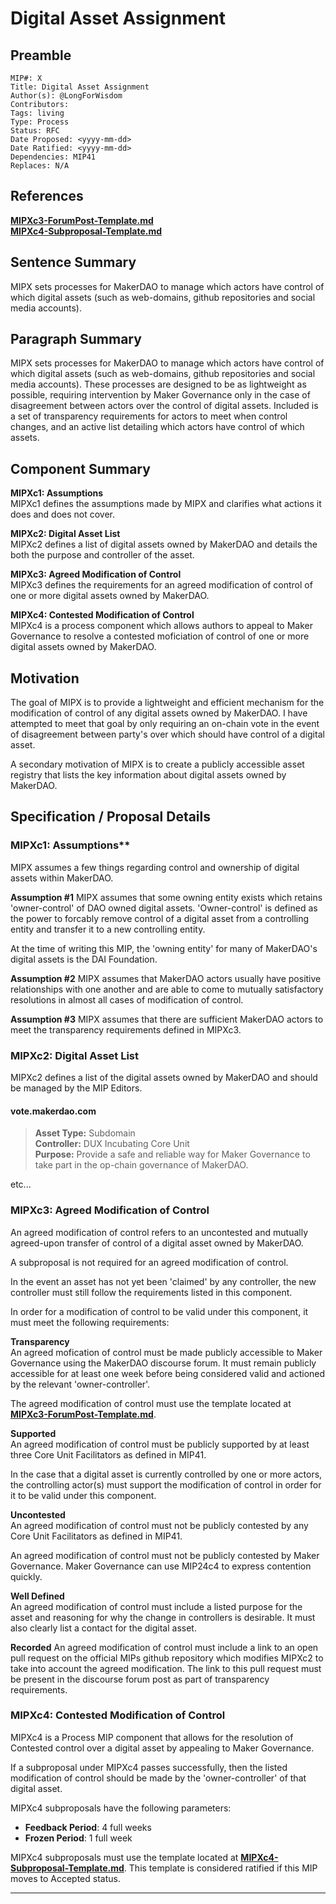 # Digital Asset Assignment

## Preamble
```
MIP#: X
Title: Digital Asset Assignment
Author(s): @LongForWisdom
Contributors:
Tags: living
Type: Process
Status: RFC
Date Proposed: <yyyy-mm-dd>
Date Ratified: <yyyy-mm-dd>
Dependencies: MIP41
Replaces: N/A
```
## References
**[MIPXc3-ForumPost-Template.md](MIPXc3-ForumPost-Template.md)**  
**[MIPXc4-Subproposal-Template.md](MIPXc4-Subproposal-Template.md)**  

## Sentence Summary

MIPX sets processes for MakerDAO to manage which actors have control of which digital assets (such as web-domains, github repositories and social media accounts).

## Paragraph Summary

MIPX sets processes for MakerDAO to manage which actors have control of which digital assets (such as web-domains, github repositories and social media accounts). These processes are designed to be as lightweight as possible, requiring intervention by Maker Governance only in the case of disagreement between actors over the control of digital assets. Included is a set of transparency requirements for actors to meet when control changes, and an active list detailing which actors have control of which assets.

## Component Summary

**MIPXc1: Assumptions**  
MIPXc1 defines the assumptions made by MIPX and clarifies what actions it does and does not cover.

**MIPXc2: Digital Asset List**  
MIPXc2 defines a list of digital assets owned by MakerDAO and details the both the purpose and controller of the asset.

**MIPXc3: Agreed Modification of Control**  
MIPXc3 defines the requirements for an agreed modification of control of one or more digital assets owned by MakerDAO.

**MIPXc4: Contested Modification of Control**  
MIPXc4 is a process component which allows authors to appeal to Maker Governance to resolve a contested moficiation of control of one or more digital assets owned by MakerDAO.

## Motivation

The goal of MIPX is to provide a lightweight and efficient mechanism for the modification of control of any digital assets owned by MakerDAO. I have attempted to meet that goal by only requiring an on-chain vote in the event of disagreement between party's over which should have control of a digital asset.

A secondary motivation of MIPX is to create a publicly accessible asset registry that lists the key information about digital assets owned by MakerDAO.

## Specification / Proposal Details

### MIPXc1: Assumptions**  
MIPX assumes a few things regarding control and ownership of digital assets within MakerDAO.

**Assumption #1**
MIPX assumes that some owning entity exists which retains 'owner-control' of DAO owned digital assets. 'Owner-control' is defined as the power to forcably remove control of a digital asset from a controlling entity and transfer it to a new controlling entity. 

At the time of writing this MIP, the 'owning entity' for many of MakerDAO's digital assets is the DAI Foundation.

**Assumption #2**
MIPX assumes that MakerDAO actors usually have positive relationships with one another and are able to come to mutually satisfactory resolutions in almost all cases of modification of control.

**Assumption #3**
MIPX assumes that there are sufficient MakerDAO actors to meet the transparency requirements defined in MIPXc3.

### MIPXc2: Digital Asset List

MIPXc2 defines a list of the digital assets owned by MakerDAO and should be managed by the MIP Editors. 

#### vote.makerdao.com
> **Asset Type:** Subdomain  
> **Controller:** DUX Incubating Core Unit  
> **Purpose:** Provide a safe and reliable way for Maker Governance to take part in the op-chain governance of MakerDAO.  

etc...

### MIPXc3: Agreed Modification of Control

An agreed modification of control refers to an uncontested and mutually agreed-upon transfer of control of a digital asset owned by MakerDAO. 

A subproposal is not required for an agreed modification of control.

In the event an asset has not yet been 'claimed' by any controller, the new controller must still follow the requirements listed in this component.

In order for a modification of control to be valid under this component, it must meet the following requirements:

**Transparency**  
An agreed mofication of control must be made publicly accessible to Maker Governance using the MakerDAO discourse forum. It must remain publicly accessible for at least one week before being considered valid and actioned by the relevant 'owner-controller'.

The agreed modification of control must use the template located at **[MIPXc3-ForumPost-Template.md](MIPXc3-ForumPost-Template.md)**.

**Supported**  
An agreed modification of control must be publicly supported by at least three Core Unit Facilitators as defined in MIP41. 

In the case that a digital asset is currently controlled by one or more actors, the controlling actor(s) must support the modification of control in order for it to be valid under this component. 

**Uncontested**  
An agreed modification of control must not be publicly contested by any Core Unit Facilitators as defined in MIP41.

An agreed modification of control must not be publicly contested by Maker Governance. Maker Governance can use MIP24c4 to express contention quickly.

**Well Defined**  
An agreed modification of control must include a listed purpose for the asset and reasoning for why the change in controllers is desirable. It must also clearly list a contact for the digital asset.

**Recorded**
An agreed modification of control must include a link to an open pull request on the official MIPs github repository which modifies MIPXc2 to take into account the agreed modification. The link to this pull request must be present in the discourse forum post as part of transparency requirements.

### MIPXc4: Contested Modification of Control

MIPXc4 is a Process MIP component that allows for the resolution of Contested control over a digital asset by appealing to Maker Governance.

If a subproposal under MIPXc4 passes successfully, then the listed modification of control should be made by the 'owner-controller' of that digital asset.

MIPXc4 subproposals have the following parameters:
- **Feedback Period**: 4 full weeks
- **Frozen Period**: 1 full week

MIPXc4 subproposals must use the template located at **[MIPXc4-Subproposal-Template.md](MIPXc4-Subproposal-Template.md)**. This template is considered ratified if this MIP moves to Accepted status.

---



